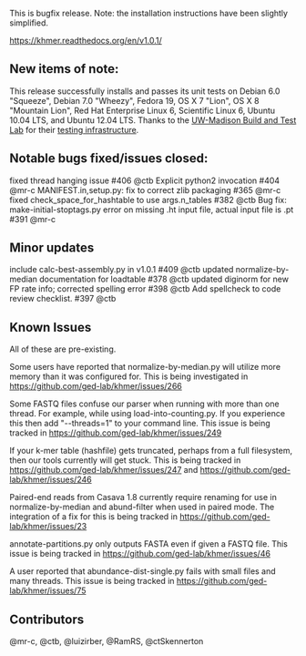 This is bugfix release. Note: the installation instructions have been slightly simplified.

https://khmer.readthedocs.org/en/v1.0.1/

## New items of note:

This release successfully installs and passes its unit tests on Debian 6.0 "Squeeze", Debian 7.0 "Wheezy", Fedora 19, OS X 7 "Lion", OS X 8 "Mountain Lion", Red Hat Enterprise Linux 6, Scientific Linux 6, Ubuntu 10.04 LTS, and Ubuntu 12.04 LTS. Thanks to the [UW-Madison Build and Test Lab](https://www.batlab.org/) for their [testing infrastructure](http://submit-1.batlab.org/nmi/results/details?runID=247153).

## Notable bugs fixed/issues closed:

fixed thread hanging issue #406 @ctb
Explicit python2 invocation #404 @mr-c 
MANIFEST.in,setup.py: fix to correct zlib packaging #365 @mr-c 
fixed check_space_for_hashtable to use args.n_tables #382 @ctb 
Bug fix: make-initial-stoptags.py error on missing .ht input file, actual input file is .pt #391 @mr-c 

## Minor updates

include calc-best-assembly.py in v1.0.1 #409 @ctb 
updated normalize-by-median documentation for loadtable #378 @ctb 
updated diginorm for new FP rate info; corrected spelling error #398 @ctb
Add spellcheck to code review checklist. #397 @ctb

## Known Issues

All of these are pre-existing.

Some users have reported that normalize-by-median.py will utilize more
memory than it was configured for. This is being investigated in
https://github.com/ged-lab/khmer/issues/266

Some FASTQ files confuse our parser when running with more than one thread.
For example, while using load-into-counting.py. If you experience this then
add "--threads=1" to your command line. This issue is being tracked in
https://github.com/ged-lab/khmer/issues/249

If your k-mer table (hashfile) gets truncated, perhaps from a full filesystem, then our
tools currently will get stuck. This is being tracked in https://github.com/ged-lab/khmer/issues/247 and https://github.com/ged-lab/khmer/issues/246

Paired-end reads from Casava 1.8 currently require renaming for use in
normalize-by-median and abund-filter when used in paired mode. The
integration of a fix for this is being tracked in https://github.com/ged-lab/khmer/issues/23

annotate-partitions.py only outputs FASTA even if given a FASTQ file. This
issue is being tracked in https://github.com/ged-lab/khmer/issues/46

A user reported that abundance-dist-single.py fails with small files and many
threads. This issue is being tracked in https://github.com/ged-lab/khmer/issues/75

## Contributors

@mr-c, @ctb, @luizirber, @RamRS, @ctSkennerton
